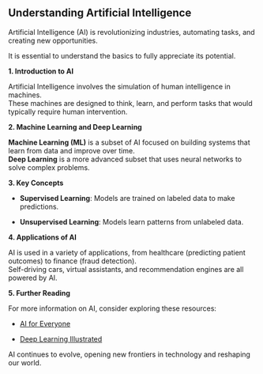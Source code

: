 ## Understanding Artificial Intelligence

Artificial Intelligence (AI) is revolutionizing industries, automating tasks, and creating new opportunities.  

It is essential to understand the basics to fully appreciate its potential.  

**1. Introduction to AI**  

Artificial Intelligence involves the simulation of human intelligence in machines.  
These machines are designed to think, learn, and perform tasks that would typically require human intervention.  

**2. Machine Learning and Deep Learning**

**Machine Learning (ML)** is a subset of AI focused on building systems that learn from data and improve over time.  
**Deep Learning** is a more advanced subset that uses neural networks to solve complex problems.  

**3. Key Concepts**

* **Supervised Learning**: Models are trained on labeled data to make predictions.  

* **Unsupervised Learning**: Models learn patterns from unlabeled data.  

**4. Applications of AI**

AI is used in a variety of applications, from healthcare (predicting patient outcomes) to finance (fraud detection).  
Self-driving cars, virtual assistants, and recommendation engines are all powered by AI.  

**5. Further Reading**

For more information on AI, consider exploring these resources:  

- [AI for Everyone](https://example.com/ai-for-everyone)  

- [Deep Learning Illustrated](https://example.com/deep-learning-illustrated)  

AI continues to evolve, opening new frontiers in technology and reshaping our world.
